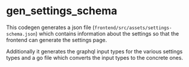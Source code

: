 # gen_settings_schema

This codegen generates a json file (`frontend/src/assets/settings-schema.json`) which contains information about the settings so that the frontend can generate the settings page.

Additionally it generates the graphql input types for the various settings types and a go file which converts the input types to the concrete ones.
